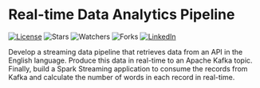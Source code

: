 # Real-time Data Analytics Pipeline

[![License](https://img.shields.io/badge/License-MIT-blue.svg)](LICENSE)
![Stars](https://img.shields.io/github/stars/gradedSystem/Real-time-Data-Analytics-Pipeline)
![Watchers](https://img.shields.io/github/watchers/gradedSystem/Real-time-Data-Analytics-Pipeline)
![Forks](https://img.shields.io/github/forks/gradedSystem/Real-time-Data-Analytics-Pipeline)
[![LinkedIn](https://img.shields.io/badge/LinkedIn-Yedige%20Ashmet-blue?logo=linkedin)](https://www.linkedin.com/in/yedige2000/)
  
Develop a streaming data pipeline that retrieves data from an API in the English language. Produce this data in real-time to an Apache Kafka topic. Finally, build a Spark Streaming application to consume the records from Kafka and calculate the number of words in each record in real-time.
